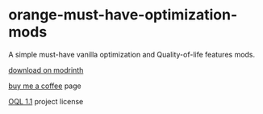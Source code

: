 # orange-must-have-optimization-mods
A simple must-have vanilla optimization and Quality-of-life features mods.

[download on modrinth](https://modrinth.com/modpack/orange-optimizations)

[buy me a coffee](https://buymeacoffee.com/imshav) page

[OQL 1.1](https://oql.avris.it/license/v1.1) project license
